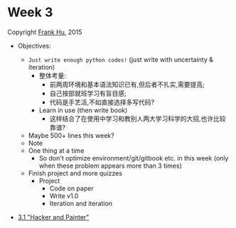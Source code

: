 # Week 3

Copyright [Frank Hu](https://github.com/Frank-the-Obscure), 2015

- Objectives:
  - `Just write enough python codes!` (just write with uncertainty & iteration)
    - 整体考量: 
      - 前两周环境和基本语法知识已有,但后者不扎实,需要提高;
      - 自己按部就班学习有盲目感;
      - 代码是手艺活,不如直接选择多写代码?
	- Learn in use (then write book)
	  - 这样结合了在使用中学习和教别人两大学习科学的大招,也许比较靠谱?
  - Maybe 500+ lines this week?
  - Note 
  - One thing at a time
    - So don't optimize environment/git/gitbook etc. in this week (only when these problem appears more than 3 times)
  - Finish project and more quizzes
    - Project
      - Code on paper
      - Write v1.0
      - Iteration and iteration


- [3.1 "Hacker and Painter"](hacker-and-painter.md)

